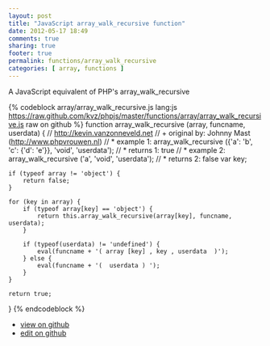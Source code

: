 ```yaml
---
layout: post
title: "JavaScript array_walk_recursive function"
date: 2012-05-17 18:49
comments: true
sharing: true
footer: true
permalink: functions/array_walk_recursive
categories: [ array, functions ]
---
```

A JavaScript equivalent of PHP's array_walk_recursive
<!-- more -->
{% codeblock array/array_walk_recursive.js lang:js https://raw.github.com/kvz/phpjs/master/functions/array/array_walk_recursive.js raw on github %}
function array_walk_recursive (array, funcname, userdata) {
    // http://kevin.vanzonneveld.net
    // +   original by: Johnny Mast (http://www.phpvrouwen.nl)
    // *     example 1: array_walk_recursive ({'a': 'b', 'c': {'d': 'e'}}, 'void', 'userdata');
    // *     returns 1: true
    // *     example 2: array_walk_recursive ('a', 'void', 'userdata');
    // *     returns 2: false
    var key;

    if (typeof array != 'object') {
        return false;
    }

    for (key in array) {
        if (typeof array[key] == 'object') {
            return this.array_walk_recursive(array[key], funcname, userdata);
        }

        if (typeof(userdata) != 'undefined') {
            eval(funcname + '( array [key] , key , userdata  )');
        } else {
            eval(funcname + '(  userdata ) ');
        }
    }

    return true;
}
{% endcodeblock %}
<ul>
 <li><a href="https://github.com/kvz/phpjs/blob/master/functions/array/array_walk_recursive.js">view on github</a></li>
 <li><a href="https://github.com/kvz/phpjs/edit/master/functions/array/array_walk_recursive.js">edit on github</a></li>
</ul>
